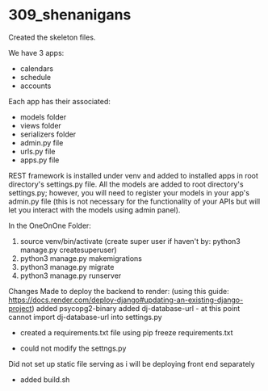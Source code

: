 # 309_shenanigans

Created the skeleton files.

We have 3 apps: 
- calendars
- schedule
- accounts
  
Each app has their associated:
- models folder
- views folder
- serializers folder
- admin.py file
- urls.py file
- apps.py file

REST framework is installed under venv and added to installed apps in root directory's settings.py file.
All the models are added to root directory's settings.py; however, you will need to register your models in your app's admin.py file (this is not necessary for the functionality of your APIs but will let you interact with the models using admin panel).

In the OneOnOne Folder:
1. source venv/bin/activate
(create super user if haven't by: 
python3 manage.py createsuperuser)
2. python3 manage.py makemigrations
3. python3 manage.py migrate
4. python3 manage.py runserver


Changes Made to deploy the backend to render: (using this guide: https://docs.render.com/deploy-django#updating-an-existing-django-project)
added psycopg2-binary
added dj-database-url - at this point cannot import dj-database-url into settings.py

- created a requirements.txt file using pip freeze requirements.txt

- could not modify the settngs.py

Did not set up static file serving as i will be deploying front end separately 

- added build.sh






